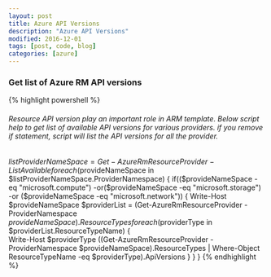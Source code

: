 ```yaml
---
layout: post
title: Azure API Versions
description: "Azure API Versions"
modified: 2016-12-01
tags: [post, code, blog]
categories: [azure]
---
```


### Get list of Azure RM API versions

 {% highlight powershell %}
 ###### Resource API version play an important role in ARM template. Below script help to get list of available API versions for various providers. if you remove if statement, script will list the API versions for all the provider.
   $listProviderNameSpace=Get-AzureRmResourceProvider -ListAvailable
   foreach($provideNameSpace in $listProviderNameSpace.ProviderNamespace)
    {
       if(($provideNameSpace -eq "microsoft.compute") -or($provideNameSpace -eq "microsoft.storage") -or ($provideNameSpace -eq "microsoft.network"))
        {
            Write-Host $provideNameSpace
            $providerList = (Get-AzureRmResourceProvider -ProviderNamespace $provideNameSpace).ResourceTypes
            foreach($providerType in $providerList.ResourceTypeName)
            {     
                Write-Host $providerType
                ((Get-AzureRmResourceProvider -ProviderNamespace $provideNameSpace).ResourceTypes | Where-Object ResourceTypeName -eq $providerType).ApiVersions
            }
        }
   }
{% endhighlight %}